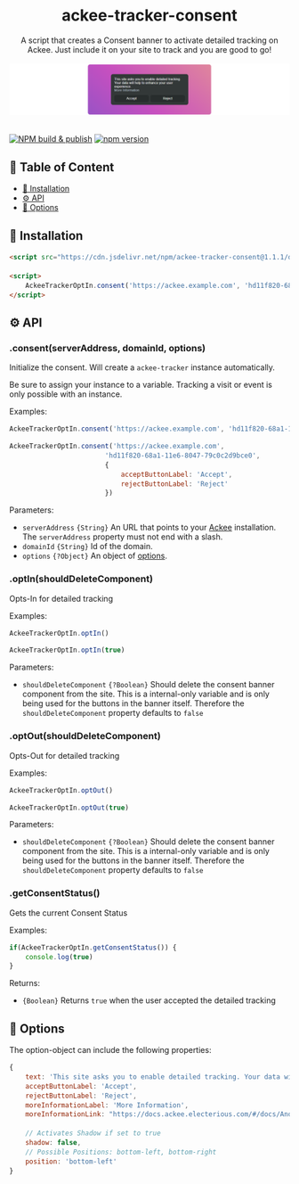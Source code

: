 <div align="center">

# ackee-tracker-consent
A script that creates a Consent banner to activate detailed tracking on Ackee. Just include it on your site to track and you are good to go!
<br />
<br />
![Consent Banner](https://raw.githubusercontent.com/ItzYanick/ackee-tracker-consent/main/exampleScreenshot.png)
<br />
<br />
</div>

[![NPM build & publish](https://github.com/ItzYanick/ackee-tracker-consent/actions/workflows/npm-publish.yml/badge.svg)](https://github.com/ItzYanick/ackee-tracker-consent/actions/workflows/npm-publish.yml)
[![npm version](https://badge.fury.io/js/ackee-tracker-consent.svg)](https://badge.fury.io/js/ackee-tracker-consent)

## 📖 Table of Content
- [🚀 Installation](#-installation)
- [⚙️ API](#-api)
- [🔧 Options](#-options)

## 🚀 Installation
```html
<script src="https://cdn.jsdelivr.net/npm/ackee-tracker-consent@1.1.1/dist/ackee-tracker-consent.min.js"></script>

<script>
    AckeeTrackerOptIn.consent('https://ackee.example.com', 'hd11f820-68a1-11e6-8047-79c0c2d9bce0')
</script>
```


## ⚙️ API

### .consent(serverAddress, domainId, options)

Initialize the consent. Will create a `ackee-tracker` instance automatically.

Be sure to assign your instance to a variable. Tracking a visit or event is only possible with an instance.

Examples:

```js
AckeeTrackerOptIn.consent('https://ackee.example.com', 'hd11f820-68a1-11e6-8047-79c0c2d9bce0')
```

```js
AckeeTrackerOptIn.consent('https://ackee.example.com', 
                        'hd11f820-68a1-11e6-8047-79c0c2d9bce0',
                        {
                            acceptButtonLabel: 'Accept',
                            rejectButtonLabel: 'Reject'
                        })
```

Parameters:

- `serverAddress` `{String}` An URL that points to your [Ackee](https://github.com/electerious/Ackee) installation. The `serverAddress` property must not end with a slash.
- `domainId` `{String}` Id of the domain.
- `options` `{?Object}` An object of [options](#-options).

### .optIn(shouldDeleteComponent)

Opts-In for detailed tracking

Examples:

```js
AckeeTrackerOptIn.optIn()
```

```js
AckeeTrackerOptIn.optIn(true)
```

Parameters:

- `shouldDeleteComponent` `{?Boolean}` Should delete the consent banner component from the site. This is a internal-only variable and is only being used for the buttons in the banner itself. Therefore the `shouldDeleteComponent` property defaults to `false`

### .optOut(shouldDeleteComponent)

Opts-Out for detailed tracking

Examples:

```js
AckeeTrackerOptIn.optOut()
```

```js
AckeeTrackerOptIn.optOut(true)
```

Parameters:

- `shouldDeleteComponent` `{?Boolean}` Should delete the consent banner component from the site. This is a internal-only variable and is only being used for the buttons in the banner itself. Therefore the `shouldDeleteComponent` property defaults to `false`

### .getConsentStatus()

Gets the current Consent Status

Examples:

```js
if(AckeeTrackerOptIn.getConsentStatus()) {
    console.log(true)
}
```

Returns:

- `{Boolean}` Returns `true` when the user accepted the detailed tracking

## 🔧 Options

The option-object can include the following properties:

```js
{
    text: 'This site asks you to enable detailed tracking. Your data will help to enhance your user experience.',
    acceptButtonLabel: 'Accept',
    rejectButtonLabel: 'Reject',
    moreInformationLabel: 'More Information',
    moreInformationLink: "https://docs.ackee.electerious.com/#/docs/Anonymization",

    // Activates Shadow if set to true
    shadow: false,
    // Possible Positions: bottom-left, bottom-right
    position: 'bottom-left'
}
```
